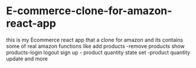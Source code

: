# E-commerce-clone-for-amazon-react-app
this is my Ecommerce react app  that a clone for amazon and its contains some of real amazon functions like add products -remove products show products-login logout sign up - product quantity state set -product quantity update  and more 
